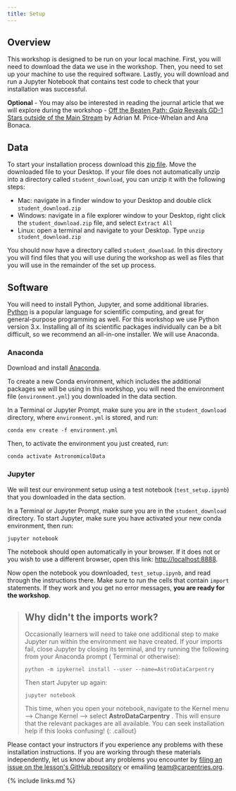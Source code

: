 ```yaml
---
title: Setup
---
```


## Overview

This workshop is designed to be run on your local machine. First, you will need to download the data we
use in the workshop. Then, you need to set up your machine to use the required software. Lastly, you will
download and run a Jupyter Notebook that contains test code to check that your installation was 
successful.

**Optional** - You may also be interested in reading the journal article that we will explore during the workshop - 
[Off the Beaten Path: *Gaia* Reveals GD-1 Stars outside of the Main Stream](https://iopscience.iop.org/article/10.3847/2041-8213/aad7b5) by 
Adrian M. Price-Whelan and Ana Bonaca.

## Data

To start your installation process download this [zip file](https://zenodo.org/record/5762297/files/student_download.zip?download=1). Move the downloaded file to your Desktop.
If your file does not automatically unzip into a directory called `student_download`, you can unzip it with the following steps:
* Mac: navigate in a finder window to your Desktop and double click `student_download.zip`
* Windows: navigate in a file explorer window to your Desktop, right click the `student_download.zip` file, and select `Extract All`
* Linux: open a terminal and navigate to your Desktop. Type `unzip student_download.zip`

You should now have a directory called `student_download`.
In this directory you will find files that you will use during the workshop as well as files that you will use in the remainder of the set up process.

## Software

You will need to install Python, Jupyter, and some additional libraries.
[Python](http://python.org) is a popular language for
scientific computing, and great for general-purpose programming as
well. For this workshop we use Python version 3.x. 
Installing all of its scientific packages individually can be
a bit difficult, so we recommend an all-in-one installer.
We will use Anaconda.

### Anaconda
Download and install [Anaconda](https://www.anaconda.com/products/individual#anaconda-installers).

To create a new Conda environment, which includes the additional packages we will be using
in this workshop, you will need the environment file (`environment.yml`) you downloaded in the data section.

In a Terminal or Jupyter Prompt, make sure you are in the `student_download` directory, where `environment.yml` is stored, and run:

```
conda env create -f environment.yml
```

Then, to activate the environment you just created, run:

```
conda activate AstronomicalData
```

### Jupyter

We will test our environment setup using a test notebook (`test_setup.ipynb`) that you downloaded in the data section.

In a Terminal or Jupyter Prompt, make sure you are in the `student_download` directory. 
To start Jupyter, make sure you have activated your new conda environment, then run:

```
jupyter notebook
```
The notebook should open automatically in your browser. If it does not or you wish to use a different 
browser, open this link: [http://localhost:8888](http://localhost:8888).

Now open the notebook you downloaded, `test_setup.ipynb`, and read through the instructions there. 
Make sure to run the cells that contain `import` statements.
If they work and you get no error messages, **you are ready for the workshop**.

> ## Why didn't the imports work? 
> Occasionally learners will need to take one additional step to make Jupyter run within the environment we have created. 
> If your imports fail, close Jupyter by closing its terminal, and try running the following from your Anaconda prompt (
> Terminal or otherwise):
> 
> ~~~
> python -m ipykernel install --user --name=AstroDataCarpentry
> ~~~
> Then start Jupyter up again:
> ~~~
> jupyter notebook
> ~~~
> This time, when you open your notebook, navigate to the Kernel menu --> Change Kernel --> select **AstroDataCarpentry** . 
> This will ensure that the relevant packages are all available. 
> You can seek installation help if this looks confusing!
{: .callout}


Please contact your instructors if you experience any problems with these installation instructions. If 
you are working through these materials independently, let us know about any problems you encounter by 
[filing an issue on the lesson's GitHub repository](https://github.com/datacarpentry/astronomy-python/issues) 
or emailing team@carpentries.org.

{% include links.md %}
